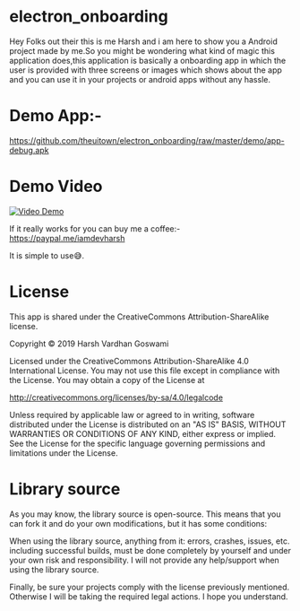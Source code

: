 # electron_onboarding

Hey Folks out their this is me Harsh and i am here to show you a Android project made by me.So you might be wondering what kind of magic this application does,this application is basically a onboarding app in which the user is provided with three screens or images which shows about the app and you can use it in your projects or android apps without any hassle.

# Demo App:-
https://github.com/theuitown/electron_onboarding/raw/master/demo/app-debug.apk

# Demo Video

[![Video Demo](https://i.ibb.co/pyXK3Vw/Screenshot-20190925-224856.jpg)](https://www.youtube.com/watch?v=fIpdmBzTGNk&feature=youtu.be)


If it really works for you can buy me a coffee:-https://paypal.me/iamdevharsh

It is simple to use😅.

# License

This app is shared under the CreativeCommons Attribution-ShareAlike license.

Copyright © 2019 Harsh Vardhan Goswami

Licensed under the CreativeCommons Attribution-ShareAlike 
4.0 International License. You may not use this file except in compliance 
with the License. You may obtain a copy of the License at

   http://creativecommons.org/licenses/by-sa/4.0/legalcode

Unless required by applicable law or agreed to in writing, software
distributed under the License is distributed on an "AS IS" BASIS,
WITHOUT WARRANTIES OR CONDITIONS OF ANY KIND, either express or implied.
See the License for the specific language governing permissions and
limitations under the License.

# Library source

As you may know, the library source is open-source. This means that you can fork it and do your own modifications, but it has some conditions:

When using the library source, anything from it: errors, crashes, issues, etc. including successful builds, must be done completely by yourself and under your own risk and responsibility. I will not provide any help/support when using the library source.

Finally, be sure your projects comply with the license previously mentioned. Otherwise I will be taking the required legal actions. I hope you understand.

